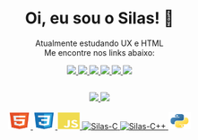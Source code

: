 
<div align="center">
  <h1>
    Oi, eu sou o Silas! 👋
  </h1>
    <p> 
      Atualmente estudando UX e HTML<br>
      Me encontre nos links abaixo:
    </p>
</div>
  
<div align="center">
  <a href=""><img height="30px" src="https://cdn.icon-icons.com/icons2/2397/PNG/512/microsoft_office_outlook_logo_icon_145721.png"> </a>
  <a href="https://www.linkedin.com/in/silaseduardo"><img height="30px" src="https://cdn.icon-icons.com/icons2/555/PNG/512/linkedin_icon-icons.com_53609.png"> </a>
  <a href="https://replit.com/@SilasEd"><img height="30px" src="https://storage.googleapis.com/replit/images/1639624946953_10f01364bd4141e691a099115f6fd88b.png"> </a>
  <a href="https://www.udemy.com/user/silas-eduardo-3/"><img height="30px" src="https://cdn.icon-icons.com/icons2/2699/PNG/512/udemy_logo_icon_168372.png"> </a>
  <a href="https://github.com/SilasEd"><img height="30px" src="https://cdn.icon-icons.com/icons2/3053/PNG/512/adobe_xd_macos_bigsur_icon_190424.png"> </a>
  <a href="https://open.spotify.com/user/37064nrjw8eyjv3tgspocaq72?si=51b3c26a996447e7"><img height="30px" src="https://cdn.icon-icons.com/icons2/2108/PNG/512/spotify_icon_130826.png"> </a>
</div>
  
  ##
<div align="center">
  <a href="https://github.com/SilasEd">
  <img height="150em" src="https://github-readme-stats.vercel.app/api?username=SilasEd&show_icons=true&theme=dark&include_all_commits=true&count_private=true"/>
  <img height="150em" src="https://github-readme-stats.vercel.app/api/top-langs/?username=SilasEd&layout=compact&langs_count=7&theme=dark"/>
</div>
  
<div style="display: inline_block" align="center"><br>
  <!-- <img align="center" alt="Silas-Ts" height="30" width="40" src="https://raw.githubusercontent.com/devicons/devicon/master/icons/typescript/typescript-plain.svg">
  <img align="center" alt="Silas-React" height="30" width="40" src="https://raw.githubusercontent.com/devicons/devicon/master/icons/react/react-original.svg">-->
  <img alt="Silas-HTML" height="30" width="40" src="https://raw.githubusercontent.com/devicons/devicon/master/icons/html5/html5-original.svg">
  <img alt="Silas-CSS" height="30" width="40" src="https://raw.githubusercontent.com/devicons/devicon/master/icons/css3/css3-original.svg">
  <img alt="Silas-Js" height="30" width="40" src="https://raw.githubusercontent.com/devicons/devicon/master/icons/javascript/javascript-plain.svg">
  <img alt="Silas-C" height="30" width="40" src="https://cdn.jsdelivr.net/gh/devicons/devicon/icons/c/c-original.svg">
  <img alt="Silas-C++" height="30" width="40" src="https://cdn.jsdelivr.net/gh/devicons/devicon/icons/cplusplus/cplusplus-original.svg">
  <img alt="Silas-Python" height="30" width="40" src="https://raw.githubusercontent.com/devicons/devicon/master/icons/python/python-original.svg">
</div>

 ##
 
  
